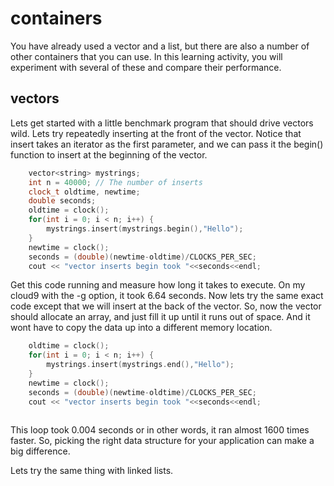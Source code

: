 # containers
You have already used a vector and a list, but there are also a number of other containers that you can use.  In this learning activity, you will experiment with several of these and compare their performance.

## vectors
Lets get started with a little benchmark program that should drive vectors wild.  Lets try repeatedly inserting at the front of the vector.  Notice that insert takes an iterator as the first parameter, and we can pass it the begin() function to insert at the beginning of the vector.  
```c++
    vector<string> mystrings;
    int n = 40000; // The number of inserts
    clock_t oldtime, newtime;
    double seconds;
    oldtime = clock(); 
    for(int i = 0; i < n; i++) {
        mystrings.insert(mystrings.begin(),"Hello");
    }
    newtime = clock();
    seconds = (double)(newtime-oldtime)/CLOCKS_PER_SEC;
    cout << "vector inserts begin took "<<seconds<<endl;
```
Get this code running and measure how long it takes to execute.  On my cloud9 with the -g option, it took 6.64 seconds.  Now lets try the same exact code except that we will insert at the back of the vector.  So, now the vector should allocate an array, and just fill it up until it runs out of space.  And it wont have to copy the data up into a different memory location.
```c++
    oldtime = clock(); 
    for(int i = 0; i < n; i++) {
        mystrings.insert(mystrings.end(),"Hello");
    }
    newtime = clock();
    seconds = (double)(newtime-oldtime)/CLOCKS_PER_SEC;
    cout << "vector inserts begin took "<<seconds<<endl;
    
```
This loop took 0.004 seconds or in other words, it ran almost 1600 times faster.  So, picking the right data structure for your application can make a big difference.

Lets try the same thing with linked lists.
